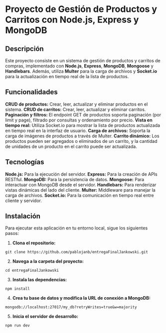 # Proyecto de Gestión de Productos y Carritos con Node.js, Express y MongoDB

## Descripción

Este proyecto consiste en un sistema de gestión de productos y carritos de compras, implementado con **Node.js**, **Express**, **MongoDB**, **Mongoose** y **Handlebars**. Además, utiliza **Multer** para la carga de archivos y **Socket.io** para la actualización en tiempo real de la lista de productos.

## Funcionalidades

**CRUD de productos:** Crear, leer, actualizar y eliminar productos en el sistema.
**CRUD de carritos:** Crear, leer, actualizar y eliminar carritos.
**Paginación y filtros:** El endpoint GET de productos soporta paginación (por limit y page), filtrado por consultas y ordenamiento por precio.
**Vista en tiempo real:** Utiliza Socket.io para mostrar la lista de productos actualizada en tiempo real en la interfaz de usuario.
**Carga de archivos:** Soporta la carga de imágenes de productos a través de Multer.
**Carrito dinámico:** Los productos pueden ser agregados o eliminados de un carrito, y la cantidad de unidades de un producto en el carrito puede ser actualizada.

## Tecnologías

**Node.js:** Para la ejecución del servidor.
**Express:** Para la creación de APIs RESTful.
**MongoDB:** Para la persistencia de datos.
**Mongoose:** Para interactuar con MongoDB desde el servidor.
**Handlebars:** Para renderizar vistas dinámicas del lado del cliente.
**Multer:** Middleware para manejar la carga de archivos.
**Socket.io:** Para la comunicación en tiempo real entre cliente y servidor.

## Instalación

Para ejecutar esta aplicación en tu entorno local, sigue los siguientes pasos:

1. **Clona el repositorio:**

`git clone https://github.com/pablojanb/entregaFinalJankowski.git`

2. **Navega a la carpeta del proyecto:**

`cd entregaFinalJankowski`

3. **Instala las dependencias:**

`npm install`

4. **Crea tu base de datos y modifica la URL de conexión a MongoDB:**

`mongodb://localhost:27017/my_db?retryWrites=true&w=majority`

5. **Inicia el servidor de desarrollo:**

`npm run dev`